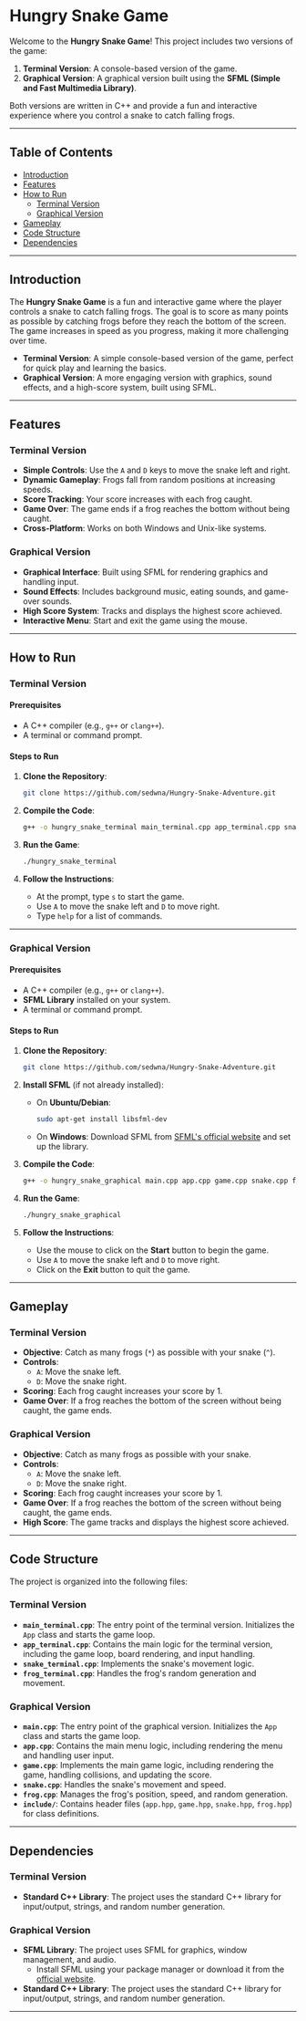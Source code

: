 # Hungry Snake Game

Welcome to the **Hungry Snake Game**! This project includes two versions of the game:
1. **Terminal Version**: A console-based version of the game.
2. **Graphical Version**: A graphical version built using the **SFML (Simple and Fast Multimedia Library)**.

Both versions are written in C++ and provide a fun and interactive experience where you control a snake to catch falling frogs.

---

## Table of Contents
- [Introduction](#introduction)
- [Features](#features)
- [How to Run](#how-to-run)
  - [Terminal Version](#terminal-version)
  - [Graphical Version](#graphical-version)
- [Gameplay](#gameplay)
- [Code Structure](#code-structure)
- [Dependencies](#dependencies)

---

## Introduction

The **Hungry Snake Game** is a fun and interactive game where the player controls a snake to catch falling frogs. The goal is to score as many points as possible by catching frogs before they reach the bottom of the screen. The game increases in speed as you progress, making it more challenging over time.

- **Terminal Version**: A simple console-based version of the game, perfect for quick play and learning the basics.
- **Graphical Version**: A more engaging version with graphics, sound effects, and a high-score system, built using SFML.

---

## Features

### Terminal Version
- **Simple Controls**: Use the `A` and `D` keys to move the snake left and right.
- **Dynamic Gameplay**: Frogs fall from random positions at increasing speeds.
- **Score Tracking**: Your score increases with each frog caught.
- **Game Over**: The game ends if a frog reaches the bottom without being caught.
- **Cross-Platform**: Works on both Windows and Unix-like systems.

### Graphical Version
- **Graphical Interface**: Built using SFML for rendering graphics and handling input.
- **Sound Effects**: Includes background music, eating sounds, and game-over sounds.
- **High Score System**: Tracks and displays the highest score achieved.
- **Interactive Menu**: Start and exit the game using the mouse.

---

## How to Run

### Terminal Version

#### Prerequisites
- A C++ compiler (e.g., `g++` or `clang++`).
- A terminal or command prompt.

#### Steps to Run
1. **Clone the Repository**:
   ```bash
   git clone https://github.com/sedwna/Hungry-Snake-Adventure.git
   ```

2. **Compile the Code**:
   ```bash
   g++ -o hungry_snake_terminal main_terminal.cpp app_terminal.cpp snake_terminal.cpp frog_terminal.cpp -Iinclude
   ```

3. **Run the Game**:
   ```bash
   ./hungry_snake_terminal
   ```

4. **Follow the Instructions**:
   - At the prompt, type `s` to start the game.
   - Use `A` to move the snake left and `D` to move right.
   - Type `help` for a list of commands.

---

### Graphical Version

#### Prerequisites
- A C++ compiler (e.g., `g++` or `clang++`).
- **SFML Library** installed on your system.
- A terminal or command prompt.

#### Steps to Run
1. **Clone the Repository**:
   ```bash
   git clone https://github.com/sedwna/Hungry-Snake-Adventure.git
   ```

2. **Install SFML** (if not already installed):
   - On **Ubuntu/Debian**:
     ```bash
     sudo apt-get install libsfml-dev
     ```
   - On **Windows**: Download SFML from [SFML's official website](https://www.sfml-dev.org/download.php) and set up the library.

3. **Compile the Code**:
   ```bash
   g++ -o hungry_snake_graphical main.cpp app.cpp game.cpp snake.cpp frog.cpp -Iinclude -lsfml-graphics -lsfml-window -lsfml-system -lsfml-audio
   ```

4. **Run the Game**:
   ```bash
   ./hungry_snake_graphical
   ```

5. **Follow the Instructions**:
   - Use the mouse to click on the **Start** button to begin the game.
   - Use `A` to move the snake left and `D` to move right.
   - Click on the **Exit** button to quit the game.

---

## Gameplay

### Terminal Version
- **Objective**: Catch as many frogs (`*`) as possible with your snake (`^`).
- **Controls**:
  - `A`: Move the snake left.
  - `D`: Move the snake right.
- **Scoring**: Each frog caught increases your score by 1.
- **Game Over**: If a frog reaches the bottom of the screen without being caught, the game ends.

### Graphical Version
- **Objective**: Catch as many frogs as possible with your snake.
- **Controls**:
  - `A`: Move the snake left.
  - `D`: Move the snake right.
- **Scoring**: Each frog caught increases your score by 1.
- **Game Over**: If a frog reaches the bottom of the screen without being caught, the game ends.
- **High Score**: The game tracks and displays the highest score achieved.

---

## Code Structure

The project is organized into the following files:

### Terminal Version
- **`main_terminal.cpp`**: The entry point of the terminal version. Initializes the `App` class and starts the game loop.
- **`app_terminal.cpp`**: Contains the main logic for the terminal version, including the game loop, board rendering, and input handling.
- **`snake_terminal.cpp`**: Implements the snake's movement logic.
- **`frog_terminal.cpp`**: Handles the frog's random generation and movement.

### Graphical Version
- **`main.cpp`**: The entry point of the graphical version. Initializes the `App` class and starts the game loop.
- **`app.cpp`**: Contains the main menu logic, including rendering the menu and handling user input.
- **`game.cpp`**: Implements the main game logic, including rendering the game, handling collisions, and updating the score.
- **`snake.cpp`**: Handles the snake's movement and speed.
- **`frog.cpp`**: Manages the frog's position, speed, and random generation.
- **`include/`**: Contains header files (`app.hpp`, `game.hpp`, `snake.hpp`, `frog.hpp`) for class definitions.

---

## Dependencies

### Terminal Version
- **Standard C++ Library**: The project uses the standard C++ library for input/output, strings, and random number generation.

### Graphical Version
- **SFML Library**: The project uses SFML for graphics, window management, and audio.
  - Install SFML using your package manager or download it from the [official website](https://www.sfml-dev.org/).
- **Standard C++ Library**: The project uses the standard C++ library for input/output, strings, and random number generation.

---

